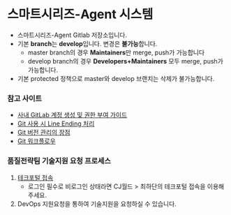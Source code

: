 # 스마트시리즈-Agent 시스템
- 스마트시리즈-Agent Gitlab 저장소입니다.
- 기본 **branch**는 **develop**입니다. 변경은 **불가능**합니다.
  - master branch의 경우 **Maintainers**만 merge, push가 가능합니다
  - develop branch의 경우 **Developers+Maintainers** 모두 merge, push가 가능합니다.
- 기본 protected 정책으로 master와 develop 브랜치는 삭제가 불가능합니다.

### 참고 사이트
- [사내 GitLab 계정 생성 및 권한 부여 가이드](https://tech.cj.net/single?id=60&section=guide)
- [Git 사용 시 Line Ending 처리](https://tech.cj.net/single?id=54&section=guide)
- [Git 버전 관리의 장점](https://tech.cj.net/single?id=37&section=guide)
- [Git 워크플로우](https://tech.cj.net/single?id=51&section=guide)

### 품질전략팀 기술지원 요청 프로세스
1. [테크포털 접속](https://tech.cj.net)
    - 로그인 필수로 비로그인 상태라면 CJ월드 > 최하단의 테크포털 접속을 이용해주세요.
2. DevOps 지원요청을 통하여 기술지원을 요청하실 수 있습니다.   
